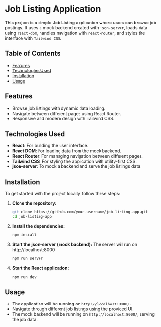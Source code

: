 # Job Listing Application

This project is a simple Job Listing application where users can browse job postings. It uses a mock backend created with `json-server`, loads data using `react-dom`, handles navigation with `react-router`, and styles the interface with `Tailwind CSS`.

## Table of Contents

- [Features](#features)
- [Technologies Used](#technologies-used)
- [Installation](#installation)
- [Usage](#usage)

## Features

- Browse job listings with dynamic data loading.
- Navigate between different pages using React Router.
- Responsive and modern design with Tailwind CSS.

## Technologies Used

- **React**: For building the user interface.
- **React DOM**: For loading data from the mock backend.
- **React Router**: For managing navigation between different pages.
- **Tailwind CSS**: For styling the application with utility-first CSS.
- **json-server**: To mock a backend and serve the job listings data.

## Installation

To get started with the project locally, follow these steps:

1. **Clone the repository:**
   ```bash
   git clone https://github.com/your-username/job-listing-app.git
   cd job-listing-app
   ```

2. **Install the dependencies:**
   ```bash
   npm install
   ```

3. **Start the json-server (mock backend):**
   The server will run on http://localhost:8000
   ```bash
   npm run server
   ```

5. **Start the React application:**
   ```bash
   npm run dev
   ```

## Usage

- The application will be running on `http://localhost:3000/`.
- Navigate through different job listings using the provided UI.
- The mock backend will be running on `http://localhost:8000/`, serving the job data.
